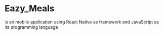 # Eazy_Meals
is an mobile application using React Native as framework and JavaScript as its programming language
